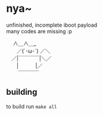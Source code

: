 # nya~
unfinished, incomplete iboot payload  
many codes are missing :p  

　    ∧＿∧＿_   
　　／(´･ω･`) ／＼   
　／|￣￣￣￣|＼／   
　　|　　　  |／   
　　 ￣￣￣￣   

## building
to build run ``make all``
